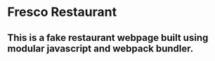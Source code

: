 # Fresco Restaurant
## This is a fake restaurant webpage built using modular javascript and webpack bundler.
